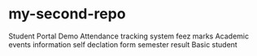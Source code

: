 # my-second-repo
Student Portal Demo
Attendance tracking system
feez
marks
Academic
events information
self declation form
semester result
Basic student
